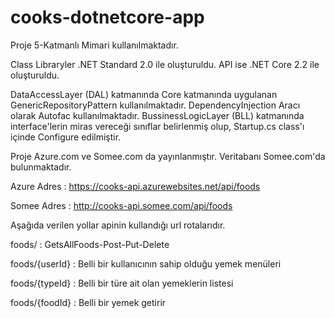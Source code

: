 # cooks-dotnetcore-app

Proje 5-Katmanlı Mimari kullanılmaktadır.

Class Libraryler .NET Standard 2.0 ile oluşturuldu.
API ise .NET Core 2.2 ile oluşturuldu.

DataAccessLayer (DAL) katmanında Core katmanında uygulanan GenericRepositoryPattern kullanılmaktadır.
DependencyInjection Aracı olarak Autofac kullanılmaktadır. BussinessLogicLayer (BLL) katmanında interface'lerin miras vereceği sınıflar belirlenmiş olup,
Startup.cs class'ı içinde Configure edilmiştir.

Proje Azure.com ve Somee.com da yayınlanmıştır. Veritabanı Somee.com'da bulunmaktadır.

Azure Adres : https://cooks-api.azurewebsites.net/api/foods

Somee Adres : http://cooks-api.somee.com/api/foods

Aşağıda verilen yollar apinin kullandığı url rotalarıdır.

foods/ : GetsAllFoods-Post-Put-Delete

foods/{userId} : Belli bir kullanıcının sahip olduğu yemek menüleri

foods/{typeId} : Belli bir türe ait olan yemeklerin listesi

foods/{foodId} : Belli bir yemek getirir
